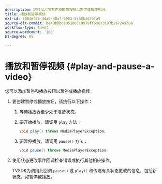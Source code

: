 ```yaml
---
description: 您可以添加暂停和播放按钮以暂停或播放视频。
title: 播放和暂停视频
exl-id: 7084ef55-4da6-48af-9951-5360bad7bfa9
source-git-commit: be43bbbd1051886c8979ff590a3197b2a7249b6a
workflow-type: tm+mt
source-wordcount: '105'
ht-degree: 0%

---
```


# 播放和暂停视频 {#play-and-pause-a-video}

您可以添加暂停和播放按钮以暂停或播放视频。

1. 要创建暂停或播放按钮，请执行以下操作：
   1. 等待播放器至少处于准备状态。
   1. 要开始播放，请调用 `play` 方法：

      ```java
      void play() throws MediaPlayerException;
      ```

   1. 要暂停播放，请调用 `pause()` 方法：

      ```java
      void pause() throws MediaPlayerException;
      ```

1. 使用状态更改事件回调检查错误或执行其他相应操作。

   TVSDK为调用此回调 `pause()` 或 `play()` 和传递有关状态更改的信息，包括新状态，如暂停或播放。
